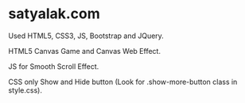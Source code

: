 # satyalak.com
Used HTML5, CSS3, JS, Bootstrap and JQuery.

 HTML5 Canvas Game and Canvas Web Effect.
 
 JS for Smooth Scroll Effect.
 
 CSS only Show and Hide button (Look for .show-more-button class in style.css).
 

